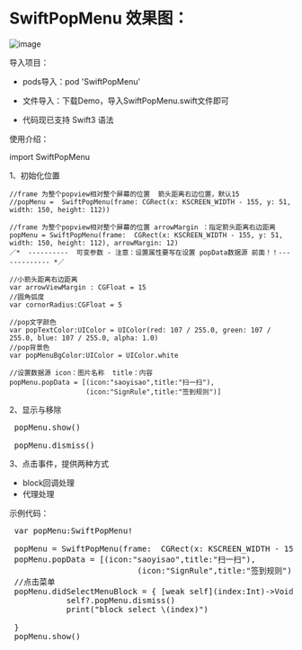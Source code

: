 # SwiftPopMenu 效果图：

![image](https://github.com/TangledHusky/SwiftPopMenu/blob/master/swiftPopMenu.gif)

 导入项目：

- pods导入：pod 'SwiftPopMenu'

- 文件导入：下载Demo，导入SwiftPopMenu.swift文件即可

- 代码现已支持 Swift3 语法

 使用介绍：

import SwiftPopMenu


 1、初始化位置

    //frame 为整个popview相对整个屏幕的位置  箭头距离右边位置，默认15
    //popMenu =  SwiftPopMenu(frame: CGRect(x: KSCREEN_WIDTH - 155, y: 51, width: 150, height: 112))

    //frame 为整个popview相对整个屏幕的位置 arrowMargin ：指定箭头距离右边距离
    popMenu = SwiftPopMenu(frame:  CGRect(x: KSCREEN_WIDTH - 155, y: 51, width: 150, height: 112), arrowMargin: 12)
    ／*  ----------  可变参数 - 注意：设置属性要写在设置 popData数据源 前面！！------------- *／
    
    //小箭头距离右边距离
    var arrowViewMargin : CGFloat = 15
    //圆角弧度
    var cornorRadius:CGFloat = 5
    
    //pop文字颜色
    var popTextColor:UIColor = UIColor(red: 107 / 255.0, green: 107 / 255.0, blue: 107 / 255.0, alpha: 1.0)
    //pop背景色
    var popMenuBgColor:UIColor = UIColor.white
    
    //设置数据源 icon：图片名称  title：内容
    popMenu.popData = [(icon:"saoyisao",title:"扫一扫"),
                       (icon:"SignRule",title:"签到规则")]   



 2、显示与移除
<pre>
 popMenu.show()

 popMenu.dismiss()  
</pre>

 3、点击事件，提供两种方式
 
 - block回调处理
 - 代理处理


 示例代码：
<pre>
 var popMenu:SwiftPopMenu!

 popMenu = SwiftPopMenu(frame:  CGRect(x: KSCREEN_WIDTH - 155, y: 51, width: 150, height: 112), arrowMargin: 12)
 popMenu.popData = [(icon:"saoyisao",title:"扫一扫"),
                           (icon:"SignRule",title:"签到规则")]
 //点击菜单
 popMenu.didSelectMenuBlock = { [weak self](index:Int)->Void in
            self?.popMenu.dismiss()
            print("block select \(index)")
            
 }
 popMenu.show()

</pre>





